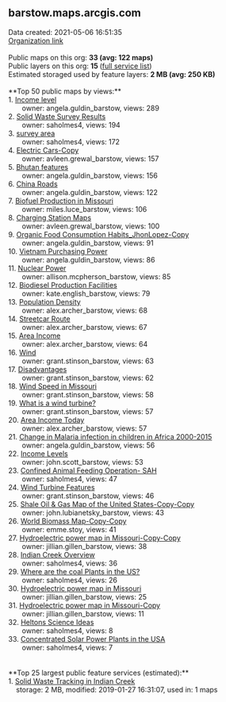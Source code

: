 <h2>barstow.maps.arcgis.com</h2> Data created: 2021-05-06 16:51:35 <br /><a target='new' href='https://barstow.maps.arcgis.com'>Organization link</a><br /><br />Public maps on this org: <b>33 (avg: 122 maps)</b><br />Public layers on this org: <b>15 </b>(<a target='new' href='https://services.arcgis.com/LIW3ebfcmMcWUpri/ArcGIS/rest/services'>full service list</a>)<br />Estimated storaged used by feature layers: <b>2 MB (avg: 250 KB)</b><br /><br />**Top 50 public maps by views:**<br />  1. <a target='new' href='https://www.arcgis.com/home/item.html?id=9f4c9d1dffdf4988a3c0b1b206157e0a'>Income level</a> <br />  &nbsp;&nbsp;&nbsp;&nbsp; &nbsp;&nbsp;owner: angela.guldin_barstow, views: 289<br />  2. <a target='new' href='https://www.arcgis.com/home/item.html?id=35eb26fd9fa3465a96acd4db315a2329'>Solid Waste Survey Results</a> <br />  &nbsp;&nbsp;&nbsp;&nbsp; &nbsp;&nbsp;owner: saholmes4, views: 194<br />  3. <a target='new' href='https://www.arcgis.com/home/item.html?id=6d6d8911e22a44349309dfcccd1c623b'>survey area</a> <br />  &nbsp;&nbsp;&nbsp;&nbsp; &nbsp;&nbsp;owner: saholmes4, views: 172<br />  4. <a target='new' href='https://www.arcgis.com/home/item.html?id=99c342eed9b2427eab3e3c3d0f070e3b'>Electric Cars-Copy</a> <br />  &nbsp;&nbsp;&nbsp;&nbsp; &nbsp;&nbsp;owner: avleen.grewal_barstow, views: 157<br />  5. <a target='new' href='https://www.arcgis.com/home/item.html?id=effcf095a94541ed81b77b966f230a6c'>Bhutan features</a> <br />  &nbsp;&nbsp;&nbsp;&nbsp; &nbsp;&nbsp;owner: angela.guldin_barstow, views: 156<br />  6. <a target='new' href='https://www.arcgis.com/home/item.html?id=672f93c12a124f74a2a169713bcc2336'>China Roads</a> <br />  &nbsp;&nbsp;&nbsp;&nbsp; &nbsp;&nbsp;owner: angela.guldin_barstow, views: 122<br />  7. <a target='new' href='https://www.arcgis.com/home/item.html?id=f583929470d648e1b8337823f1cfeaa2'>Biofuel Production in Missouri</a> <br />  &nbsp;&nbsp;&nbsp;&nbsp; &nbsp;&nbsp;owner: miles.luce_barstow, views: 106<br />  8. <a target='new' href='https://www.arcgis.com/home/item.html?id=e7fcdaad4bc84ddc9a876d96e3f5ec0a'>Charging Station Maps</a> <br />  &nbsp;&nbsp;&nbsp;&nbsp; &nbsp;&nbsp;owner: avleen.grewal_barstow, views: 100<br />  9. <a target='new' href='https://www.arcgis.com/home/item.html?id=a16da274b603442f9c4058f43d4fce85'>Organic Food Consumption Habits_JhonLopez-Copy</a> <br />  &nbsp;&nbsp;&nbsp;&nbsp; &nbsp;&nbsp;owner: angela.guldin_barstow, views: 91<br />  10. <a target='new' href='https://www.arcgis.com/home/item.html?id=a9d073d498ba45a7b50a44778367f19c'>Vietnam Purchasing Power</a> <br />  &nbsp;&nbsp;&nbsp;&nbsp; &nbsp;&nbsp;owner: angela.guldin_barstow, views: 86<br />  11. <a target='new' href='https://www.arcgis.com/home/item.html?id=3de6750c0aa7453cbffde7aa7366d0b0'>Nuclear Power</a> <br />  &nbsp;&nbsp;&nbsp;&nbsp; &nbsp;&nbsp;owner: allison.mcpherson_barstow, views: 85<br />  12. <a target='new' href='https://www.arcgis.com/home/item.html?id=8c04f29bced44eb9b9a71fe16e1500e2'>Biodiesel Production Facilities</a> <br />  &nbsp;&nbsp;&nbsp;&nbsp; &nbsp;&nbsp;owner: kate.english_barstow, views: 79<br />  13. <a target='new' href='https://www.arcgis.com/home/item.html?id=176324941c364658a2f06fb430b210b0'>Population Density</a> <br />  &nbsp;&nbsp;&nbsp;&nbsp; &nbsp;&nbsp;owner: alex.archer_barstow, views: 68<br />  14. <a target='new' href='https://www.arcgis.com/home/item.html?id=24662e70a38a474fa980f02cf8bb21a2'>Streetcar Route</a> <br />  &nbsp;&nbsp;&nbsp;&nbsp; &nbsp;&nbsp;owner: alex.archer_barstow, views: 67<br />  15. <a target='new' href='https://www.arcgis.com/home/item.html?id=14eee5872cf34fde9ac51fd124a7552b'>Area Income</a> <br />  &nbsp;&nbsp;&nbsp;&nbsp; &nbsp;&nbsp;owner: alex.archer_barstow, views: 64<br />  16. <a target='new' href='https://www.arcgis.com/home/item.html?id=e9fe88572eb848ac81a1a847312a5494'>Wind</a> <br />  &nbsp;&nbsp;&nbsp;&nbsp; &nbsp;&nbsp;owner: grant.stinson_barstow, views: 63<br />  17. <a target='new' href='https://www.arcgis.com/home/item.html?id=777170781e0743fa83c1f711b4c0be8a'>Disadvantages</a> <br />  &nbsp;&nbsp;&nbsp;&nbsp; &nbsp;&nbsp;owner: grant.stinson_barstow, views: 62<br />  18. <a target='new' href='https://www.arcgis.com/home/item.html?id=8b7fb102c5c14fb595a39be9828fa008'>Wind Speed in Missouri </a> <br />  &nbsp;&nbsp;&nbsp;&nbsp; &nbsp;&nbsp;owner: grant.stinson_barstow, views: 58<br />  19. <a target='new' href='https://www.arcgis.com/home/item.html?id=1112c0f45b80412aa01ecef9dd144d95'>What is a wind turbine? </a> <br />  &nbsp;&nbsp;&nbsp;&nbsp; &nbsp;&nbsp;owner: grant.stinson_barstow, views: 57<br />  20. <a target='new' href='https://www.arcgis.com/home/item.html?id=04e5422712334cd5b6f326751d275839'>Area Income Today</a> <br />  &nbsp;&nbsp;&nbsp;&nbsp; &nbsp;&nbsp;owner: alex.archer_barstow, views: 57<br />  21. <a target='new' href='https://www.arcgis.com/home/item.html?id=f8bcf0b7f623410a85d200f7e64945d5'>Change in Malaria infection in children in Africa 2000-2015</a> <br />  &nbsp;&nbsp;&nbsp;&nbsp; &nbsp;&nbsp;owner: angela.guldin_barstow, views: 56<br />  22. <a target='new' href='https://www.arcgis.com/home/item.html?id=479ec6f3b5254b6680b7be01df93f8da'>Income Levels</a> <br />  &nbsp;&nbsp;&nbsp;&nbsp; &nbsp;&nbsp;owner: john.scott_barstow, views: 53<br />  23. <a target='new' href='https://www.arcgis.com/home/item.html?id=78a5deadbcb64b708d17de2e374761bf'>Confined Animal Feeding Operation- SAH</a> <br />  &nbsp;&nbsp;&nbsp;&nbsp; &nbsp;&nbsp;owner: saholmes4, views: 47<br />  24. <a target='new' href='https://www.arcgis.com/home/item.html?id=a37d698c240d40f9b02c63691729bbd1'>Wind Turbine Features</a> <br />  &nbsp;&nbsp;&nbsp;&nbsp; &nbsp;&nbsp;owner: grant.stinson_barstow, views: 46<br />  25. <a target='new' href='https://www.arcgis.com/home/item.html?id=2744723f512447c3b0fb9acf35409df0'>Shale Oil & Gas Map of the United States-Copy-Copy</a> <br />  &nbsp;&nbsp;&nbsp;&nbsp; &nbsp;&nbsp;owner: john.lubianetsky_barstow, views: 43<br />  26. <a target='new' href='https://www.arcgis.com/home/item.html?id=ec430d1a7427495b98b3abfde81ffd8c'>World Biomass Map-Copy-Copy</a> <br />  &nbsp;&nbsp;&nbsp;&nbsp; &nbsp;&nbsp;owner: emme.stoy, views: 41<br />  27. <a target='new' href='https://www.arcgis.com/home/item.html?id=596e8236736f4a42aad9813395bb704e'>Hydroelectric power map in Missouri-Copy-Copy</a> <br />  &nbsp;&nbsp;&nbsp;&nbsp; &nbsp;&nbsp;owner: jillian.gillen_barstow, views: 38<br />  28. <a target='new' href='https://www.arcgis.com/home/item.html?id=ccecfd305b194abb962b86ee0ce7e8c9'>Indian Creek Overview</a> <br />  &nbsp;&nbsp;&nbsp;&nbsp; &nbsp;&nbsp;owner: saholmes4, views: 36<br />  29. <a target='new' href='https://www.arcgis.com/home/item.html?id=4e1f1534d4be4eabaa74b78d55945f0f'>Where are the coal Plants in the US? </a> <br />  &nbsp;&nbsp;&nbsp;&nbsp; &nbsp;&nbsp;owner: saholmes4, views: 26<br />  30. <a target='new' href='https://www.arcgis.com/home/item.html?id=167f4da3ad3548aaa90ecf468b9bcd57'>Hydroelectric power map in Missouri</a> <br />  &nbsp;&nbsp;&nbsp;&nbsp; &nbsp;&nbsp;owner: jillian.gillen_barstow, views: 25<br />  31. <a target='new' href='https://www.arcgis.com/home/item.html?id=976e6fdb0edf4a8c8a27dc4f0c194a63'>Hydroelectric power map in Missouri-Copy</a> <br />  &nbsp;&nbsp;&nbsp;&nbsp; &nbsp;&nbsp;owner: jillian.gillen_barstow, views: 11<br />  32. <a target='new' href='https://www.arcgis.com/home/item.html?id=7c6f5f2bde7849c78c63788be6cea3ce'>Heltons Science Ideas</a> <br />  &nbsp;&nbsp;&nbsp;&nbsp; &nbsp;&nbsp;owner: saholmes4, views: 8<br />  33. <a target='new' href='https://www.arcgis.com/home/item.html?id=78a70064956249f0a90202596c497377'>Concentrated Solar Power Plants in the USA</a> <br />  &nbsp;&nbsp;&nbsp;&nbsp; &nbsp;&nbsp;owner: saholmes4, views: 7<br /><br /><br />**Top 25 largest public feature services (estimated):**<br /> 1. <a target='new' href='https://www.arcgis.com/home/item.html?id=6396651eec2a4a3d90b8844d72b2aace'>Solid Waste Tracking in Indian Creek</a><br /> &nbsp;&nbsp;&nbsp;&nbsp;storage: 2 MB, modified: 2019-01-27 16:31:07,  used in: 1 maps<br />